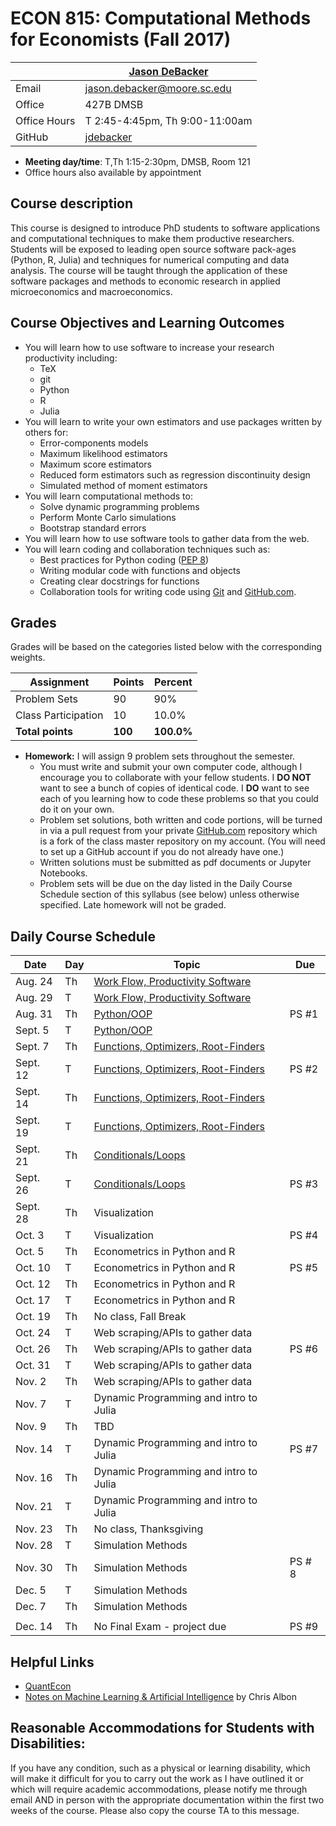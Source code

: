# ECON 815: Computational Methods for Economists (Fall 2017) #

|  | [Jason DeBacker](http://jasondebacker.com) |
|--------------|--------------------------------------------------------------|
| Email | [jason.debacker@moore.sc.edu](mailto:jason.debacker@moore.sc.edu) |
| Office | 427B DMSB |
| Office Hours | T 2:45-4:45pm, Th 9:00-11:00am |
| GitHub | [jdebacker](https://github.com/jdebacker) |

* **Meeting day/time**: T,Th 1:15-2:30pm, DMSB, Room 121
* Office hours also available by appointment


## Course description ##

This course is designed to introduce PhD students to software applications and computational techniques to make them productive researchers. Students will be exposed to leading open source software pack-ages (Python, R, Julia) and techniques for numerical computing and data analysis. The course will be taught through the application of these software packages and methods to economic research in applied microeconomics and macroeconomics.


## Course Objectives and Learning Outcomes ##

* You will learn how to use software to increase your research productivity including:
	* TeX
	* git
	* Python
	* R
	* Julia
* You will learn to write your own estimators and use packages written by others for:
	* Error-components models
	* Maximum likelihood estimators
	* Maximum score estimators
	* Reduced form estimators such as regression discontinuity design
	* Simulated method of moment estimators
* You will learn computational methods to:
	* Solve dynamic programming problems
	* Perform Monte Carlo simulations
	* Bootstrap standard errors
* You will learn how to use software tools to gather data from the web.
* You will learn coding and collaboration techniques such as:
	* Best practices for Python coding ([PEP 8](https://www.python.org/dev/peps/pep-0008/))
	* Writing modular code with functions and objects
	* Creating clear docstrings for functions
	* Collaboration tools for writing code using [Git](https://git-scm.com/) and [GitHub.com](https://github.com/).


## Grades ##

Grades will be based on the categories listed below with the corresponding weights.

Assignment                   | Points |   Percent  |
-----------------------------|--------|------------|
Problem Sets                 |   90   |    90%   |
Class Participation                |   10   |    10.0%   |
**Total points**             | **100** | **100.0%** |

* **Homework:** I will assign 9 problem sets throughout the semester.
	* You must write and submit your own computer code, although I encourage you to collaborate with your fellow students. I **DO NOT** want to see a bunch of copies of identical code. I **DO** want to see each of you learning how to code these problems so that you could do it on your own.
	* Problem set solutions, both written and code portions, will be turned in via a pull request from your private [GitHub.com](https://git-scm.com/) repository which is a fork of the class master repository on my account. (You will need to set up a GitHub account if you do not already have one.)
	* Written solutions must be submitted as pdf documents or Jupyter Notebooks.
	* Problem sets will be due on the day listed in the Daily Course Schedule section of this syllabus (see below) unless otherwise specified. Late homework will not be graded.



## Daily Course Schedule ##

| Date     | Day | Topic                                  | Due    |
|----------|-----|----------------------------------------|--------|
| Aug. 24  | Th  | [Work Flow, Productivity Software](https://github.com/jdebacker/CompEcon_Fall17/tree/master/Productivity)       |        |
| Aug. 29  | T   | [Work Flow, Productivity Software](https://github.com/jdebacker/CompEcon_Fall17/tree/master/Productivity)         |        |
| Aug. 31  | Th  | [Python/OOP](https://github.com/jdebacker/CompEcon_Fall17/tree/master/Python)                             | PS #1  |
| Sept. 5  | T   | [Python/OOP](https://github.com/jdebacker/CompEcon_Fall17/tree/master/Python)                             |        |
| Sept. 7  | Th  | [Functions, Optimizers, Root-Finders](https://github.com/jdebacker/CompEcon_Fall17/tree/master/Functions)    |        |
| Sept. 12 | T   | [Functions, Optimizers, Root-Finders](https://github.com/jdebacker/CompEcon_Fall17/tree/master/Functions)     | PS #2  |
| Sept. 14 | Th  | [Functions, Optimizers, Root-Finders](https://github.com/jdebacker/CompEcon_Fall17/tree/master/Functions)      |        |
| Sept. 19 | T   | [Functions, Optimizers, Root-Finders](https://github.com/jdebacker/CompEcon_Fall17/tree/master/Functions)      |        |
| Sept. 21 | Th  | [Conditionals/Loops](https://github.com/jdebacker/CompEcon_Fall17/tree/master/LoopConditional)                     |        |
| Sept. 26 | T   | [Conditionals/Loops](https://github.com/jdebacker/CompEcon_Fall17/tree/master/LoopConditional)                     | PS #3  |
| Sept. 28 | Th  | Visualization                          |        |
| Oct. 3   | T   | Visualization                          | PS #4  |
| Oct. 5   | Th  | Econometrics in Python and R           |        |
| Oct. 10  | T   | Econometrics in Python and R           | PS #5  |
| Oct. 12  | Th  | Econometrics in Python and R           |        |
| Oct. 17  | T   | Econometrics in Python and R           |        |
| Oct. 19  | Th  | No class, Fall Break                   |        |
| Oct. 24  | T   | Web scraping/APIs to gather data       |        |
| Oct. 26  | Th  | Web scraping/APIs to gather data       | PS #6  |
| Oct. 31  | T   | Web scraping/APIs to gather data       |        |
| Nov. 2   | Th  | Web scraping/APIs to gather data       |        |
| Nov. 7   | T   | Dynamic Programming and intro to Julia |        |
| Nov. 9   | Th  | TBD                                    |        |
| Nov. 14  | T   | Dynamic Programming and intro to Julia | PS #7  |
| Nov. 16  | Th  | Dynamic Programming and intro to Julia |        |
| Nov. 21  | T   | Dynamic Programming and intro to Julia |        |
| Nov. 23  | Th  | No class, Thanksgiving                 |        |
| Nov. 28  | T   | Simulation Methods                     |        |
| Nov. 30  | Th  | Simulation Methods                     | PS # 8 |
| Dec. 5   | T   | Simulation Methods                     |        |
| Dec. 7   | Th  | Simulation Methods                     |        |
|          |     |                                        |        |
| Dec. 14  | Th  | No Final Exam - project due            | PS #9  |


## Helpful Links ##

* [QuantEcon](https://quantecon.org)
* [Notes on Machine Learning & Artificial Intelligence](https://chrisalbon.com) by Chris Albon


## Reasonable Accommodations for Students with Disabilities: ##

If you have any condition, such as a physical or learning disability, which will make it difficult for you to carry out the work as I have outlined it or which will require academic accommodations, please notify me through email AND in person with the appropriate documentation within the first two weeks of the course. Please also copy the course TA to this message.
